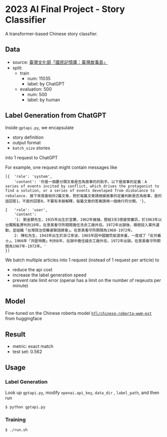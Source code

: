 # 2023 AI Final Project - Story Classifier

A transformer-based Chinese story classfier.

## Data
- source: [臺灣文化部「國民記憶庫：臺灣故事島」](https://data.gov.tw/dataset/24967?page=1)
- split:
    - train
        - num: 11035
        - label: by ChatGPT
    - evaluation: 500
        - num: 500
        - label: by human


## Label Generation from ChatGPT
Inside `gptapi.py`, we encapsulate

- story definition
- output format
- `batch_size` stories

into 1 request to ChatGPT


For example, one request might contain messages like
```
[{  'role': 'system', 
    'content': '你是一個要分類文章是否為故事的的助手。以下是故事的定義：A series of events incited by conflict, which drives the protagonist to find a solution, or a series of events developed from disbalance to rebalance. 接下來我會給你2篇文章，對於每篇文章請根據故事的定義判斷是否為故事，是的話回答1，不是的回答0，不要有多餘解釋，每篇文章的答案請用一個換行符分開。'}, 
    
{   'role': 'user', 
    'content': 
    '1: 劉金獅先生，1935年出生於宜蘭，1962年被捕，歷經3天3夜疲勞審訊，於1963年以台獨叛亂罪判刑10年。在景美看守所期間擔任洗衣工廠外役。1972年出獄後，積極投入黨外運動，並組織「台灣政治受難者聯誼總會」。在景美看守所期間為1968-1972年。
    2: 陳松先生，1943年出生於浙江寧波，1965年因中國饑荒偷渡來臺，一度成了「反共義士」。1966年「共匪特務」判刑6年，在獄中擔任縫衣工廠外役，1972年出獄。在景美看守所期間為1967年-1972年。'
}]
```

We batch multiple articles into 1 request (instead of 1 request per article) to 
- reduce the api cost
- increase the label generation speed
- prevent rate limit error (openai has a limit on the number of reqeusts per minute)


## Model
Fine-tuned on the Chinese roberta model [`hfl/chinese-roberta-wwm-ext`](https://huggingface.co/hfl/chinese-roberta-wwm-ext) from huggingface


## Result
- metric: exact match
- test set: 0.562


## Usage

### Label Generation
Look up `gptapi.py`, modify `openai.api_key`, `data_dir` , `label_path`, and then run
```
$ python gptapi.py
```

### Training
```
$ ./run.sh
```